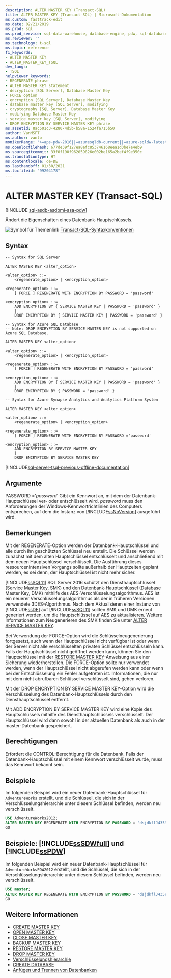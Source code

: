 ```yaml
---
description: ALTER MASTER KEY (Transact-SQL)
title: ALTER MASTER KEY (Transact-SQL) | Microsoft-Dokumentation
ms.custom: fasttrack-edit
ms.date: 02/21/2019
ms.prod: sql
ms.prod_service: sql-data-warehouse, database-engine, pdw, sql-database
ms.reviewer: ''
ms.technology: t-sql
ms.topic: reference
f1_keywords:
- ALTER MASTER KEY
- ALTER_MASTER_KEY_TSQL
dev_langs:
- TSQL
helpviewer_keywords:
- REGENERATE phrase
- ALTER MASTER KEY statement
- decryption [SQL Server], Database Master Key
- FORCE option
- encryption [SQL Server], Database Master Key
- database master key [SQL Server], modifying
- cryptography [SQL Server], Database Master Key
- modifying Database Master Key
- service master key [SQL Server], modifying
- DROP ENCRYPTION BY SERVICE MASTER KEY phrase
ms.assetid: 8ac501c3-4280-4d5b-b58a-1524fa715b50
author: VanMSFT
ms.author: vanto
monikerRange: '>=aps-pdw-2016||=azuresqldb-current||=azure-sqldw-latest||>=sql-server-2016||>=sql-server-linux-2017||=azuresqldb-mi-current'
ms.openlocfilehash: 677de39f127ea8efc853746168eea1d3be7e4eb9
ms.sourcegitcommit: 33f0f190f962059826e002be165a2bef4f9e350c
ms.translationtype: HT
ms.contentlocale: de-DE
ms.lasthandoff: 01/30/2021
ms.locfileid: "99204178"
---
```

# <a name="alter-master-key-transact-sql"></a>ALTER MASTER KEY (Transact-SQL)

[!INCLUDE [sql-asdb-asdbmi-asa-pdw](../../includes/applies-to-version/sql-asdb-asdbmi-asa-pdw.md)]

Ändert die Eigenschaften eines Datenbank-Hauptschlüssels.

![Symbol für Themenlink](../../database-engine/configure-windows/media/topic-link.gif "Symbol für Themenlink") [Transact-SQL-Syntaxkonventionen](../../t-sql/language-elements/transact-sql-syntax-conventions-transact-sql.md)

## <a name="syntax"></a>Syntax

```syntaxsql
-- Syntax for SQL Server

ALTER MASTER KEY <alter_option>

<alter_option> ::=
    <regenerate_option> | <encryption_option>

<regenerate_option> ::=
    [ FORCE ] REGENERATE WITH ENCRYPTION BY PASSWORD = 'password'

<encryption_option> ::=
    ADD ENCRYPTION BY { SERVICE MASTER KEY | PASSWORD = 'password' }
    |
    DROP ENCRYPTION BY { SERVICE MASTER KEY | PASSWORD = 'password' }
```

```syntaxsql
-- Syntax for Azure SQL Database
-- Note: DROP ENCRYPTION BY SERVICE MASTER KEY is not supported on Azure SQL Database.

ALTER MASTER KEY <alter_option>

<alter_option> ::=
    <regenerate_option> | <encryption_option>

<regenerate_option> ::=
    [ FORCE ] REGENERATE WITH ENCRYPTION BY PASSWORD = 'password'

<encryption_option> ::=
    ADD ENCRYPTION BY { SERVICE MASTER KEY | PASSWORD = 'password' }
    |
    DROP ENCRYPTION BY { PASSWORD = 'password' }
```

```syntaxsql
-- Syntax for Azure Synapse Analytics and Analytics Platform System

ALTER MASTER KEY <alter_option>

<alter_option> ::=
    <regenerate_option> | <encryption_option>

<regenerate_option> ::=
    [ FORCE ] REGENERATE WITH ENCRYPTION BY PASSWORD ='password'

<encryption_option> ::=
    ADD ENCRYPTION BY SERVICE MASTER KEY
    |
    DROP ENCRYPTION BY SERVICE MASTER KEY
```

[!INCLUDE[sql-server-tsql-previous-offline-documentation](../../includes/sql-server-tsql-previous-offline-documentation.md)]

## <a name="arguments"></a>Argumente

PASSWORD ='*password*' Gibt ein Kennwort an, mit dem der Datenbank-Hauptschlüssel ver- oder entschlüsselt wird. *password* muss den Anforderungen der Windows-Kennwortrichtlinien des Computers entsprechen, auf dem die Instanz von [!INCLUDE[ssNoVersion](../../includes/ssnoversion-md.md)] ausgeführt wird.

## <a name="remarks"></a>Bemerkungen

Mit der REGENERATE-Option werden der Datenbank-Hauptschlüssel und alle durch ihn geschützten Schlüssel neu erstellt. Die Schlüssel werden zunächst mit dem alten Hauptschlüssel entschlüsselt und anschließend mit dem neuen Hauptschlüssel verschlüsselt. Die Ausführung dieses ressourcenintensiven Vorgangs sollte außerhalb der Hauptzeiten geplant werden, es sei denn, der Hauptschlüssel ist nicht mehr sicher.

[!INCLUDE[ssSQL11](../../includes/sssql11-md.md)] SQL Server 2016 schützt den Diensthauptschlüssel (Service Master Key, SMK) und den Datenbank-Hauptschlüssel (Database Master Key, DMK) mithilfe des AES-Verschlüsselungsalgorithmus. AES ist ein neuerer Verschlüsselungsalgorithmus als der in früheren Versionen verwendete 3DES-Algorithmus. Nach dem Aktualisieren einer Instanz von [!INCLUDE[ssDE](../../includes/ssde-md.md)] auf [!INCLUDE[ssSQL11](../../includes/sssql11-md.md)] sollten SMK und DMK erneut generiert werden, um die Hauptschlüssel auf AES zu aktualisieren. Weitere Informationen zum Neugenerieren des SMK finden Sie unter [ALTER SERVICE MASTER KEY](../../t-sql/statements/alter-service-master-key-transact-sql.md).

Bei Verwendung der FORCE-Option wird die Schlüsselneugenerierung fortgesetzt, auch wenn der Hauptschlüssel nicht verfügbar ist oder wenn der Server nicht alle verschlüsselten privaten Schlüssel entschlüsseln kann. Falls der Hauptschlüssel nicht geöffnet werden kann, können Sie den Hauptschlüssel mit der [RESTORE MASTER KEY](../../t-sql/statements/restore-master-key-transact-sql.md)-Anweisung aus einer Sicherung wiederherstellen. Die FORCE-Option sollte nur verwendet werden, wenn der Hauptschlüssel nicht abgerufen werden kann oder wenn bei der Entschlüsselung ein Fehler aufgetreten ist. Informationen, die nur mit dem nicht abrufbaren Schlüssel verschlüsselt sind, gehen verloren.

Mit der DROP ENCRYPTION BY SERVICE MASTER KEY-Option wird die Verschlüsselung des Datenbank-Hauptschlüssels durch den Diensthauptschlüssel entfernt.

Mit ADD ENCRYPTION BY SERVICE MASTER KEY wird eine Kopie des Hauptschlüssels mithilfe des Diensthauptschlüssels verschlüsselt. Der Hauptschlüssel wird dann sowohl in der aktuellen Datenbank als auch in der master-Datenbank gespeichert.

## <a name="permissions"></a>Berechtigungen

Erfordert die CONTROL-Berechtigung für die Datenbank. Falls der Datenbank-Hauptschlüssel mit einem Kennwort verschlüsselt wurde, muss das Kennwort bekannt sein.

## <a name="examples"></a>Beispiele

Im folgenden Beispiel wird ein neuer Datenbank-Hauptschlüssel für `AdventureWorks` erstellt, und die Schlüssel, die sich in der Verschlüsselungshierarchie unter diesem Schlüssel befinden, werden neu verschlüsselt.

```sql
USE AdventureWorks2012;
ALTER MASTER KEY REGENERATE WITH ENCRYPTION BY PASSWORD = 'dsjdkflJ435907NnmM#sX003';
GO
```

## <a name="examples-sssdwfull-and-sspdw"></a>Beispiele: [!INCLUDE[ssSDWfull](../../includes/sssdwfull-md.md)] und [!INCLUDE[ssPDW](../../includes/sspdw-md.md)]

Im folgenden Beispiel wird ein neuer Datenbank-Hauptschlüssel für `AdventureWorksPDW2012` erstellt, und die Schlüssel, die sich in der Verschlüsselungshierarchie unter diesem Schlüssel befinden, werden neu verschlüsselt.

```sql
USE master;
ALTER MASTER KEY REGENERATE WITH ENCRYPTION BY PASSWORD = 'dsjdkflJ435907NnmM#sX003';
GO
```

## <a name="see-also"></a>Weitere Informationen

- [CREATE MASTER KEY](../../t-sql/statements/create-master-key-transact-sql.md)
- [OPEN MASTER KEY](../../t-sql/statements/open-master-key-transact-sql.md)
- [CLOSE MASTER KEY](../../t-sql/statements/close-master-key-transact-sql.md)
- [BACKUP MASTER KEY](../../t-sql/statements/backup-master-key-transact-sql.md)
- [RESTORE MASTER KEY](../../t-sql/statements/restore-master-key-transact-sql.md)
- [DROP MASTER KEY](../../t-sql/statements/drop-master-key-transact-sql.md)
- [Verschlüsselungshierarchie](../../relational-databases/security/encryption/encryption-hierarchy.md)
- [CREATE DATABASE](../../t-sql/statements/create-database-transact-sql.md)
- [Anfügen und Trennen von Datenbanken](../../relational-databases/databases/database-detach-and-attach-sql-server.md)
